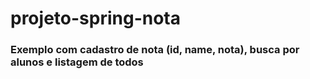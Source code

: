 # projeto-spring-nota
### Exemplo com cadastro de nota (id, name, nota), busca por alunos e listagem de todos